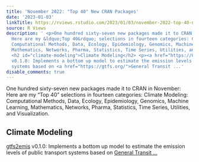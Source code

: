 ```yaml
---
title: 'November 2022: "Top 40" New CRAN Packages'
date: '2023-01-03'
linkTitle: https://rviews.rstudio.com/2023/01/03/november-2022-top-40-new-cran-packages/
source: R Views
description: ' <p>One hundred sixty-seven new packages made it to CRAN in November:
  Here are my &ldquo;Top 40&rdquo; selections in fourteen categories: Climate Modeling:
  Computational Methods, Data, Ecology, Epidemiology, Genomics, Machine Learning,
  Mathematics, Networks, Pharma, Statistics, Time Series, Utilities, and Visualization.</p>
  <h2 id="climate-modeling">Climate Modeling</h2> <p><a href="https://CRAN.R-project.org/package=gtfs2emis">gtfs2emis</a>
  v0.1.0: Implements a bottom up model to estimate the emission levels of public transport
  systems based on <a href="https://gtfs.org/">General Transit ...'
disable_comments: true
---
```

 <p>One hundred sixty-seven new packages made it to CRAN in November: Here are my &ldquo;Top 40&rdquo; selections in fourteen categories: Climate Modeling: Computational Methods, Data, Ecology, Epidemiology, Genomics, Machine Learning, Mathematics, Networks, Pharma, Statistics, Time Series, Utilities, and Visualization.</p> <h2 id="climate-modeling">Climate Modeling</h2> <p><a href="https://CRAN.R-project.org/package=gtfs2emis">gtfs2emis</a> v0.1.0: Implements a bottom up model to estimate the emission levels of public transport systems based on <a href="https://gtfs.org/">General Transit ...